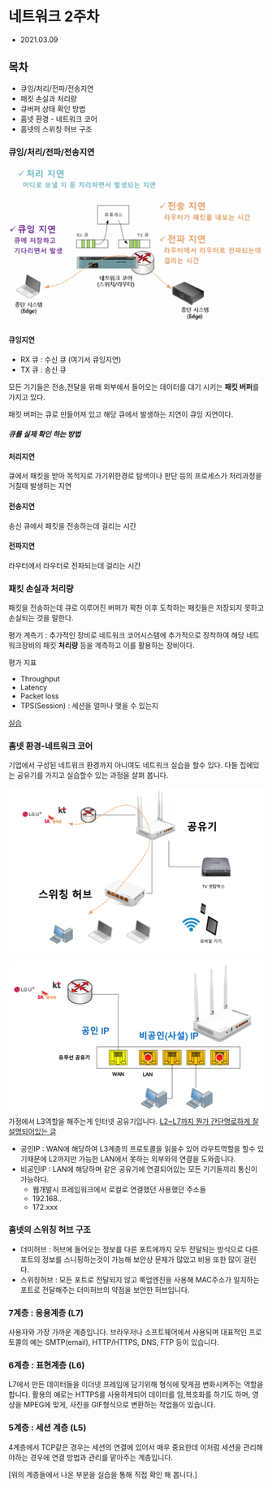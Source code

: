 # 네트워크 2주차

- 2021.03.09

## 목차

- 큐잉/처리/전파/전송지연
- 패킷 손실과 처리량
- 큐버퍼 상태 확인 방법
- 홈넷 환경 - 네트워크 코어
- 홈넷의 스위칭 허브 구조

### 큐잉/처리/전파/전송지연

![큐잉,처리,전파,전송지연](img/2주차-1.png)

#### 큐잉지연

- RX 큐 : 수신 큐 (여기서 큐잉지연)
- TX 큐 : 송신 큐

모든 기기들은 전송,전달을 위해 외부에서 들어오는 데이터를 대기 시키는 **패킷 버퍼**를 가지고 있다.

패킷 버퍼는 큐로 만들어져 있고 해당 큐에서 발생하는 지연이 큐잉 지연이다.

##### 큐를 실제 확인 하는 방법

#### 처리지연

큐에서 패킷을 받아 목적지로 가기위한경로 탐색이나 판단 등의 프로세스가 처리과정을 거칠때 발생하는 지연

#### 전송지연

송신 큐에서 패킷을 전송하는데 걸리는 시간

#### 전파지연

라우터에서 라우터로 전파되는데 걸리는 시간

### 패킷 손실과 처리량

패킷을 전송하는데 큐로 이루어진 버퍼가 꽉찬 이후 도착하는 패킷들은 저장되지 못하고 손실되는 것을 말한다.

평가 계측기 : 추가적인 장비로 네트워크 코어시스템에 추가적으로 장착하여 해당 네트워크장비의 패킷 **처리량** 등을 계측하고 이를 활용하는 장비이다.

평가 지표

- Throughput
- Latency
- Packet loss
- TPS(Session) : 세션을 얼마나 맺을 수 있는지

[실습](큐버퍼상태확인.md)

### 홈넷 환경-네트워크 코어

기업에서 구성된 네트워크 환경까지 아니여도 네트워크 실습을 할수 있다. 다들 집에있는 공유기를 가지고 실습할수 있는 과정을 살펴 봅니다.

![홈네트워크 구성](img/2주차-3.png)

![홈네트워크 공유기 부분](./img/2주차-4.png)
가정에서 L3역할을 해주는게 인터넷 공유기입니다.
[L2~L7까지 뭔가 간단명로하게 잘 설명되어있는 글](https://ngg3319.tistory.com/102)

- 공인IP : WAN에 해당하여 L3계층의 프로토콜을 읽을수 있어 라우트역할을 할수 있기때문에 L2까지만 가능한 LAN에서 못하는 외부와의 연결을 도와줍니다.
- 비공인IP : LAN에 해당하며 같은 공유기에 연결되어있는 모든 기기들끼리 통신이 가능하다.
  - 웹개발시 프레임워크에서 로컬로 연결했던 사용했던 주소들
  - 192.168..
  - 172.xxx

### 홈넷의 스위칭 허브 구조

- 더미허브 : 허브에 들어오는 정보를 다른 포트에까지 모두 전달되는 방식으로 다른 포트의 정보를 스니핑하는것이 가능해 보안상 문제가 많았고 비용 또한 많이 걸린다.
- 스위칭허브 : 모든 포트로 전달되지 않고 룩업엔진을 사용해 MAC주소가 일치하는 포트로 전달해주는 더미허브의 약점을 보안한 허브입니다.

### 7계층 : 응용계층 (L7)

사용자와 가장 가까운 계층입니다. 브라우저나 소프트웨어에서 사용되며 대표적인 프로토콜의 예는 SMTP(email), HTTP/HTTPS, DNS, FTP 등이 있습니다.

### 6계층 : 표현계층 (L6)

L7에서 만든 데이터들을 이더넷 프레임에 담기위해 형식에 맞게끔 변화시켜주는 역할을 합니다. 활용의 예로는 HTTPS를 사용하게되어 데이터를 암,복호화를 하기도 하며, 영상을 MPEG에 맞게, 사진을 GIF형식으로 변환하는 작업들이 있습니다.

### 5계층 : 세션 계층 (L5)

4계층에서 TCP같은 경우는 세션의 연결에 있어서 매우 중요한데 이처럼 세션을 관리해야하는 경우에 연결 방법과 관리를 맡아주는 계층입니다.

[위의 계층들에서 나온 부분을 실습을 통해 직접 확인 해 봅니다.]
